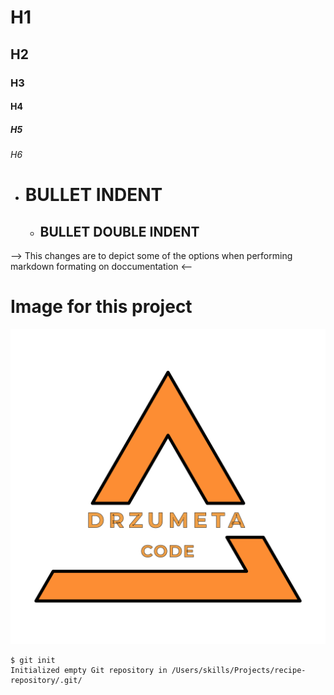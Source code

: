 # H1
## H2
### H3
#### H4
##### H5
###### H6

- # BULLET INDENT
  - ## BULLET DOUBLE INDENT

--> This changes are to depict some of the options when performing markdown formating on doccumentation <--

# Image for this project
![Image of LogoDrzumeta](https://raw.githubusercontent.com/drzumeta/drzumeta/bd0f61b7877b08b3ae9941b4e27807dec272627f/DrzumetaCode.png)

```
$ git init
Initialized empty Git repository in /Users/skills/Projects/recipe-repository/.git/
```
